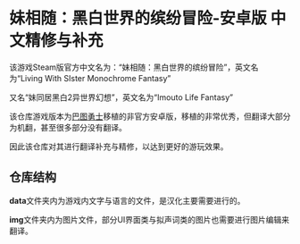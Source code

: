 # 妹相随：黑白世界的缤纷冒险-安卓版 中文精修与补充
该游戏Steam版官方中文名为：“妹相随：黑白世界的缤纷冒险”，英文名为“Living With SIster Monochrome Fantasy”

又名“妹同居黑白2异世界幻想”，英文名为“Imouto Life Fantasy”

该仓库游戏版本为[巴图勇士](https://space.bilibili.com/621747036)移植的非官方安卓版，移植的非常优秀，但翻译大部分为机翻，甚至很多部分没有翻译。

因此该仓库对其进行翻译补充与精修，以达到更好的游玩效果。

## 仓库结构

**data**文件夹内为游戏内文字与语言的文件，是汉化主要需要进行的。

**img**文件夹内为图片文件，部分UI界面类与拟声词类的图片也需要进行图片编辑来翻译。
